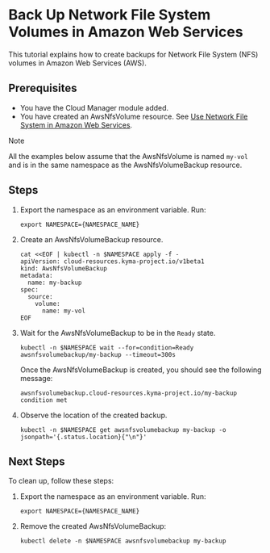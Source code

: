 # Back Up Network File System Volumes in Amazon Web Services

This tutorial explains how to create backups for Network File System (NFS) volumes in Amazon Web Services (AWS).

## Prerequisites <!-- {docsify-ignore} -->

* You have the Cloud Manager module added.
* You have created an AwsNfsVolume resource. See [Use Network File System in Amazon Web Services](./01-20-10-aws-nfs-volume.md).

> [!NOTE]
> All the examples below assume that the AwsNfsVolume is named `my-vol` and is in the same namespace as the AwsNfsVolumeBackup resource.

## Steps <!-- {docsify-ignore} -->

1. Export the namespace as an environment variable. Run:

   ```shell
   export NAMESPACE={NAMESPACE_NAME}
   ```

2. Create an AwsNfsVolumeBackup resource.

   ```shell
   cat <<EOF | kubectl -n $NAMESPACE apply -f -
   apiVersion: cloud-resources.kyma-project.io/v1beta1
   kind: AwsNfsVolumeBackup
   metadata:
     name: my-backup
   spec:
     source:
       volume:
         name: my-vol
   EOF
   ```

3. Wait for the AwsNfsVolumeBackup to be in the `Ready` state.

   ```shell
   kubectl -n $NAMESPACE wait --for=condition=Ready awsnfsvolumebackup/my-backup --timeout=300s
   ```

   Once the AwsNfsVolumeBackup is created, you should see the following message:

   ```console
   awsnfsvolumebackup.cloud-resources.kyma-project.io/my-backup condition met
   ```

4. Observe the location of the created backup.

   ```shell
   kubectl -n $NAMESPACE get awsnfsvolumebackup my-backup -o jsonpath='{.status.location}{"\n"}' 
   ```

## Next Steps <!-- {docsify-ignore} -->

To clean up, follow these steps:

1. Export the namespace as an environment variable. Run:

   ```shell
   export NAMESPACE={NAMESPACE_NAME}
   ```

2. Remove the created AwsNfsVolumeBackup:

   ```shell
   kubectl delete -n $NAMESPACE awsnfsvolumebackup my-backup
   ```
